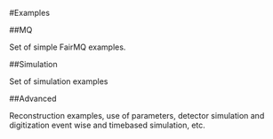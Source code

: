 #Examples

##MQ

Set of simple FairMQ examples.

##Simulation

Set of simulation examples 

##Advanced

Reconstruction examples, use of parameters, detector simulation and digitization event wise and timebased simulation, etc.

